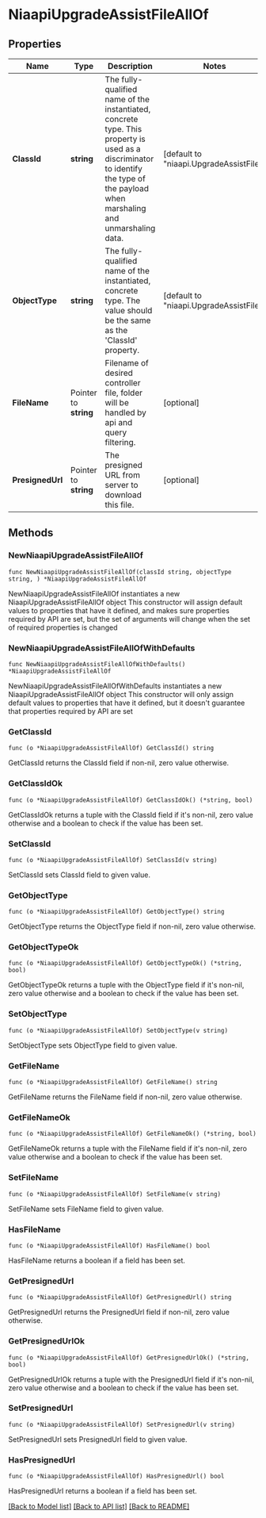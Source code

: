 # NiaapiUpgradeAssistFileAllOf

## Properties

Name | Type | Description | Notes
------------ | ------------- | ------------- | -------------
**ClassId** | **string** | The fully-qualified name of the instantiated, concrete type. This property is used as a discriminator to identify the type of the payload when marshaling and unmarshaling data. | [default to "niaapi.UpgradeAssistFile"]
**ObjectType** | **string** | The fully-qualified name of the instantiated, concrete type. The value should be the same as the &#39;ClassId&#39; property. | [default to "niaapi.UpgradeAssistFile"]
**FileName** | Pointer to **string** | Filename of desired controller file, folder will be handled by api and query filtering. | [optional] 
**PresignedUrl** | Pointer to **string** | The presigned URL from server to download this file. | [optional] 

## Methods

### NewNiaapiUpgradeAssistFileAllOf

`func NewNiaapiUpgradeAssistFileAllOf(classId string, objectType string, ) *NiaapiUpgradeAssistFileAllOf`

NewNiaapiUpgradeAssistFileAllOf instantiates a new NiaapiUpgradeAssistFileAllOf object
This constructor will assign default values to properties that have it defined,
and makes sure properties required by API are set, but the set of arguments
will change when the set of required properties is changed

### NewNiaapiUpgradeAssistFileAllOfWithDefaults

`func NewNiaapiUpgradeAssistFileAllOfWithDefaults() *NiaapiUpgradeAssistFileAllOf`

NewNiaapiUpgradeAssistFileAllOfWithDefaults instantiates a new NiaapiUpgradeAssistFileAllOf object
This constructor will only assign default values to properties that have it defined,
but it doesn't guarantee that properties required by API are set

### GetClassId

`func (o *NiaapiUpgradeAssistFileAllOf) GetClassId() string`

GetClassId returns the ClassId field if non-nil, zero value otherwise.

### GetClassIdOk

`func (o *NiaapiUpgradeAssistFileAllOf) GetClassIdOk() (*string, bool)`

GetClassIdOk returns a tuple with the ClassId field if it's non-nil, zero value otherwise
and a boolean to check if the value has been set.

### SetClassId

`func (o *NiaapiUpgradeAssistFileAllOf) SetClassId(v string)`

SetClassId sets ClassId field to given value.


### GetObjectType

`func (o *NiaapiUpgradeAssistFileAllOf) GetObjectType() string`

GetObjectType returns the ObjectType field if non-nil, zero value otherwise.

### GetObjectTypeOk

`func (o *NiaapiUpgradeAssistFileAllOf) GetObjectTypeOk() (*string, bool)`

GetObjectTypeOk returns a tuple with the ObjectType field if it's non-nil, zero value otherwise
and a boolean to check if the value has been set.

### SetObjectType

`func (o *NiaapiUpgradeAssistFileAllOf) SetObjectType(v string)`

SetObjectType sets ObjectType field to given value.


### GetFileName

`func (o *NiaapiUpgradeAssistFileAllOf) GetFileName() string`

GetFileName returns the FileName field if non-nil, zero value otherwise.

### GetFileNameOk

`func (o *NiaapiUpgradeAssistFileAllOf) GetFileNameOk() (*string, bool)`

GetFileNameOk returns a tuple with the FileName field if it's non-nil, zero value otherwise
and a boolean to check if the value has been set.

### SetFileName

`func (o *NiaapiUpgradeAssistFileAllOf) SetFileName(v string)`

SetFileName sets FileName field to given value.

### HasFileName

`func (o *NiaapiUpgradeAssistFileAllOf) HasFileName() bool`

HasFileName returns a boolean if a field has been set.

### GetPresignedUrl

`func (o *NiaapiUpgradeAssistFileAllOf) GetPresignedUrl() string`

GetPresignedUrl returns the PresignedUrl field if non-nil, zero value otherwise.

### GetPresignedUrlOk

`func (o *NiaapiUpgradeAssistFileAllOf) GetPresignedUrlOk() (*string, bool)`

GetPresignedUrlOk returns a tuple with the PresignedUrl field if it's non-nil, zero value otherwise
and a boolean to check if the value has been set.

### SetPresignedUrl

`func (o *NiaapiUpgradeAssistFileAllOf) SetPresignedUrl(v string)`

SetPresignedUrl sets PresignedUrl field to given value.

### HasPresignedUrl

`func (o *NiaapiUpgradeAssistFileAllOf) HasPresignedUrl() bool`

HasPresignedUrl returns a boolean if a field has been set.


[[Back to Model list]](../README.md#documentation-for-models) [[Back to API list]](../README.md#documentation-for-api-endpoints) [[Back to README]](../README.md)


